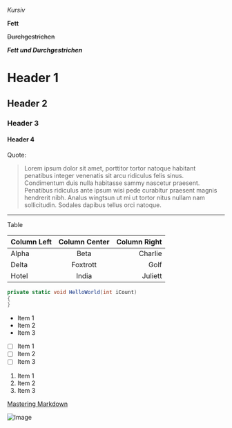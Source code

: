 *Kursiv*

**Fett**

~~Durchgestrichen~~

***Fett und Durchgestrichen***

# Header 1
## Header 2
### Header 3
#### Header 4

Quote:
>Lorem ipsum dolor sit amet, porttitor tortor natoque habitant penatibus
>integer venenatis sit arcu ridiculus felis sinus. Condimentum duis nulla
>habitasse sammy nascetur praesent. Penatibus ridiculus ante ipsum wisi pede
>curabitur praesent magnis hendrerit nibh. Analus wingtsun ut mi ut
>tortor nitus nullam nam sollicitudin. Sodales dapibus tellus orci natoque.

---

Table

Column Left|Column Center|Column Right
-|:-:|-:
Alpha|Beta|Charlie
Delta|Foxtrott|Golf
Hotel|India|Juliett

```C#
private static void HelloWorld(int iCount)
{
}
```

- Item 1
- Item 2
- Item 3

- [ ] Item 1
- [ ] Item 2
- [ ] Item 3

1. Item 1
1. Item 2
1. Item 3

[Mastering Markdown](https://guides.github.com/features/mastering-markdown/)

![Image](https://avatars3.githubusercontent.com/u/38795604?s=460&v=4)
